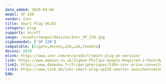 ```yaml
---
date_added: 2020-04-04
model: SP 220
vendor: Innr
title: Smart Plug UK/EU
category: plug
supports: on/off
image: /assets/images/devices/Innr_SP_220.jpg
zigbeemodel: ['SP 220']
compatible: [zigate,deconz,z2m,iob,tasmota]
deconz: 2678
mlink: https://www.innr.com/en/product/smart-plug-uk-version/
link: https://www.amazon.co.uk/Zigbee-Philips-Google-Required-2-Pack/dp/B07SLZVM78
link2: https://www.domadoo.fr/fr/peripheriques/5364-innr-prise-connectee-super-slim-zigbee-30-pack-de-2-prises-8718781552664.html
link3: https://www.tink.de/innr-smart-plug-sp220-smarter-zwischenstecker-2er-pack
EAN: 
---
```

